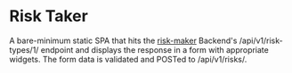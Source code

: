 # Risk Taker

A bare-minimum static SPA that hits the [risk-maker](https://github.com/mashrikt/risk-maker) Backend's /api/v1/risk-types/1/
endpoint and displays the response in a form with appropriate widgets. The form
data is validated and POSTed to /api/v1/risks/.
